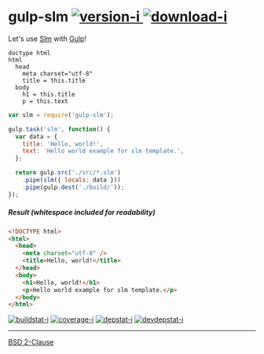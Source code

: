 gulp-slm [![version-i] ![download-i]][npm]
========

Let's use [Slm] with [Gulp]!

```slim
doctype html
html
  head
    meta charset="utf-8"
    title = this.title
  body
    h1 = this.title
    p = this.text
```

```javascript
var slm = require('gulp-slm');

gulp.task('slm', function() {
  var data = {
    title: 'Hello, world!',
    text: 'Hello world example for slm template.',
  };

  return gulp.src('./src/*.slm')
    .pipe(slm({ locals: data }))
    .pipe(gulp.dest('./build/'));
});
```

##### Result *(whitespace included for readability)*

```html
<!DOCTYPE html>
<html>
  <head>
    <meta charset="utf-8" />
    <title>Hello, world!</title>
  </head>
  <body>
    <h1>Hello, world!</h1>
    <p>Hello world example for slm template.</p>
  </body>
</html>
```

[![buildstat-i]][travis]
[![coverage-i]][coveralls]
[![depstat-i]][david]
[![devdepstat-i]][david]

--------

[BSD 2-Clause](LICENSE.md)

[Slm]:          https://github.com/slm-lang/slm
[Gulp]:         https://gulpjs.com/
[npm]:          https://npmjs.org/package/gulp-slm
[travis]:       https://travis-ci.org/simnalamburt/gulp-slm
[coveralls]:    https://coveralls.io/r/simnalamburt/gulp-slm
[david]:        https://david-dm.org/simnalamburt/gulp-slm

[version-i]:    https://img.shields.io/npm/v/gulp-slm.svg?style=flat
[download-i]:   https://img.shields.io/npm/dm/gulp-slm.svg?style=flat
[buildstat-i]:  https://img.shields.io/travis/simnalamburt/gulp-slm/master.svg?style=flat
[coverage-i]:   https://img.shields.io/coveralls/simnalamburt/gulp-slm.svg?style=flat
[depstat-i]:    https://david-dm.org/simnalamburt/gulp-slm.svg?style=flat
[devdepstat-i]: https://david-dm.org/simnalamburt/gulp-slm/dev-status.svg?style=flat
